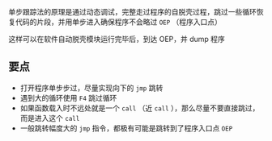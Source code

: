 
单步跟踪法的原理是通过动态调试，完整走过程序的自脱壳过程，跳过一些循环恢复代码的片段，并用单步进入确保程序不会略过 `OEP` （程序入口点）

这样可以在软件自动脱壳模块运行完毕后，到达 OEP，并 dump 程序

## 要点

- 打开程序单步步过，尽量实现向下的 `jmp` 跳转
- 遇到大的循环使用 `F4` 跳过循环
- 如果函数载入时不远处就是一个 `call` （近 `call` ），那么尽量不要直接跳过，而是进入这个 `call`
- 一般跳转幅度大的 `jmp` 指令，都极有可能是跳转到了程序入口点 `OEP`